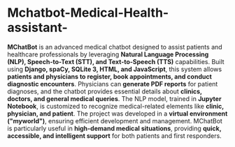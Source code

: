 # Mchatbot-Medical-Health-assistant-
 

**MChatBot** is an advanced medical chatbot designed to assist patients and healthcare professionals by leveraging **Natural Language Processing (NLP), Speech-to-Text (STT), and Text-to-Speech (TTS)** capabilities. Built using **Django, spaCy, SQLite 3, HTML, and JavaScript**, this system allows **patients and physicians to register, book appointments, and conduct diagnostic encounters**. Physicians can **generate PDF reports** for patient diagnoses, and the chatbot provides essential details about **clinics, doctors, and general medical queries**. The NLP model, trained in **Jupyter Notebook**, is customized to recognize medical-related elements like **clinic, physician, and patient**. The project was developed in a **virtual environment ("myworld")**, ensuring efficient development and management. MChatBot is particularly useful in **high-demand medical situations**, providing **quick, accessible, and intelligent support** for both patients and first responders. 
